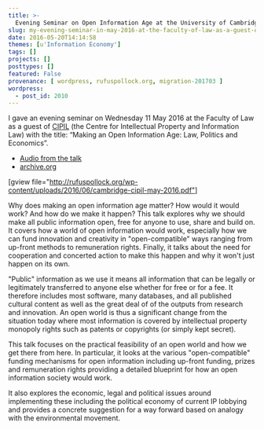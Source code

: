 ```yaml
---
title: >-
  Evening Seminar on Open Information Age at the University of Cambridge Faculty of Law
slug: my-evening-seminar-in-may-2016-at-the-faculty-of-law-as-a-guest-of-cipil
date: 2016-05-20T14:14:58
themes: [u'Information Economy']
tags: []
projects: []
posttypes: []
featured: False
provenance: [ wordpress, rufuspollock.org, migration-201703 ]
wordpress:
  - post_id: 2010
---
```


I gave an evening seminar on Wednesday 11 May 2016 at the Faculty of Law as a guest of [CIPIL](http://www.cipil.law.cam.ac.uk) (the Centre for Intellectual Property and Information Law) with the title: “Making an Open Information Age: Law, Politics and Economics”.

* [Audio from the talk](http://sms.cam.ac.uk/media/2239291)
* [archive.org](https://archive.org/details/2239298)

[gview file="http://rufuspollock.org/wp-content/uploads/2016/06/cambridge-cipil-may-2016.pdf"]


Why does making an open information age matter? How would it would work? And how do we make it happen? This talk explores why we should make all public information open, free for anyone to use, share and build on. It covers how a world of open information would work, especially how we can fund innovation and creativity in "open-compatible" ways ranging from up-front methods to remuneration rights. Finally, it talks about the need for cooperation and concerted action to make this happen and why it won't just happen on its own. 

"Public" information as we use it means all information that can be legally or legitimately transferred to anyone else whether for free or for a fee. It therefore includes most software, many databases, and all published cultural content as well as the great deal of of the outputs from research and innovation. An open world is thus a significant change from the situation today where most information is covered by intellectual property monopoly rights such as patents or copyrights (or simply kept secret). 

This talk focuses on the practical feasibility of an open world and how we get there from here. In particular, it looks at the various "open-compatible" funding mechanisms for open information including up-front funding, prizes and remuneration rights providing a detailed blueprint for how an open information society would work. 

It also explores the economic, legal and political issues around implementing these including the political economy of current IP lobbying and provides a concrete suggestion for a way forward based on analogy with the environmental movement.

